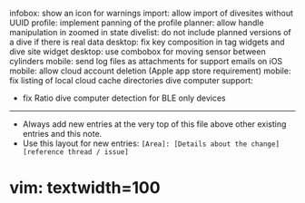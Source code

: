infobox: show an icon for warnings
import: allow import of divesites without UUID
profile: implement panning of the profile
planner: allow handle manipulation in zoomed in state
divelist: do not include planned versions of a dive if there is real data
desktop: fix key composition in tag widgets and dive site widget
desktop: use combobox for moving sensor between cylinders
mobile: send log files as attachments for support emails on iOS
mobile: allow cloud account deletion (Apple app store requirement)
mobile: fix listing of local cloud cache directories
dive computer support:
- fix Ratio dive computer detection for BLE only devices

---
* Always add new entries at the very top of this file above other existing entries and this note.
* Use this layout for new entries: `[Area]: [Details about the change] [reference thread / issue]`
# vim: textwidth=100
